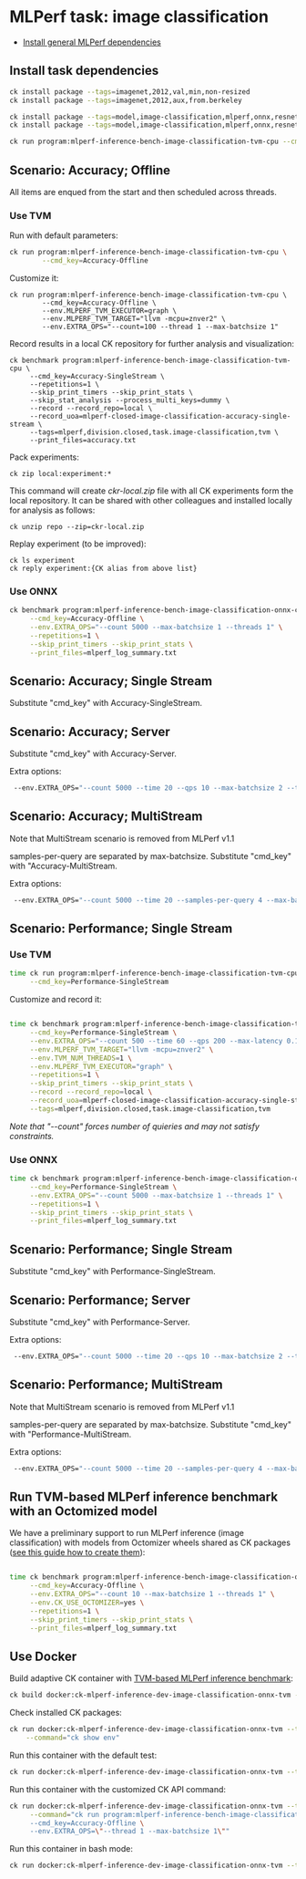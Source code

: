 # MLPerf task: image classification

* [Install general MLPerf dependencies](README.md)

## Install task dependencies

```bash
ck install package --tags=imagenet,2012,val,min,non-resized
ck install package --tags=imagenet,2012,aux,from.berkeley

ck install package --tags=model,image-classification,mlperf,onnx,resnet50,v1.5-opset-8
ck install package --tags=model,image-classification,mlperf,onnx,resnet50,v1.5-opset-11

ck run program:mlperf-inference-bench-image-classification-tvm-cpu --cmd_key=install-python-requirements

```

## Scenario: Accuracy; Offline

All items are enqued from the start and then scheduled across threads.

### Use TVM

Run with default parameters:
```bash
ck run program:mlperf-inference-bench-image-classification-tvm-cpu \
        --cmd_key=Accuracy-Offline
```

Customize it:
```
ck run program:mlperf-inference-bench-image-classification-tvm-cpu \
        --cmd_key=Accuracy-Offline \
        --env.MLPERF_TVM_EXECUTOR=graph \
        --env.MLPERF_TVM_TARGET="llvm -mcpu=znver2" \
        --env.EXTRA_OPS="--count=100 --thread 1 --max-batchsize 1"

```

Record results in a local CK repository for further analysis and visualization:
```
ck benchmark program:mlperf-inference-bench-image-classification-tvm-cpu \
     --cmd_key=Accuracy-SingleStream \
     --repetitions=1 \
     --skip_print_timers --skip_print_stats \
     --skip_stat_analysis --process_multi_keys=dummy \
     --record --record_repo=local \
     --record_uoa=mlperf-closed-image-classification-accuracy-single-stream \
     --tags=mlperf,division.closed,task.image-classification,tvm \
     --print_files=accuracy.txt
```

Pack experiments:
```
ck zip local:experiment:*
```

This command will create *ckr-local.zip* file with all CK experiments form the local repository.
It can be shared with other colleagues and installed locally for analysis as follows:
```
ck unzip repo --zip=ckr-local.zip
```

Replay experiment (to be improved):
```
ck ls experiment
ck reply experiment:{CK alias from above list}
```



### Use ONNX


```bash
ck benchmark program:mlperf-inference-bench-image-classification-onnx-cpu \
     --cmd_key=Accuracy-Offline \
     --env.EXTRA_OPS="--count 5000 --max-batchsize 1 --threads 1" \
     --repetitions=1 \
     --skip_print_timers --skip_print_stats \
     --print_files=mlperf_log_summary.txt

```



## Scenario: Accuracy; Single Stream

Substitute "cmd_key" with Accuracy-SingleStream.

## Scenario: Accuracy; Server

Substitute "cmd_key" with Accuracy-Server.

Extra options:
```bash
 --env.EXTRA_OPS="--count 5000 --time 20 --qps 10 --max-batchsize 2 --threads 4" \
```


## Scenario: Accuracy; MultiStream

Note that MultiStream scenario is removed from MLPerf v1.1

samples-per-query are separated by max-batchsize.
                          Substitute "cmd_key" with "Accuracy-MultiStream.

Extra options:
```bash
 --env.EXTRA_OPS="--count 5000 --time 20 --samples-per-query 4 --max-batchsize 2 --threads 8" \
```








## Scenario: Performance; Single Stream

### Use TVM

```bash
time ck run program:mlperf-inference-bench-image-classification-tvm-cpu \
     --cmd_key=Performance-SingleStream
```

Customize and record it:
```bash

time ck benchmark program:mlperf-inference-bench-image-classification-tvm-cpu \
     --cmd_key=Performance-SingleStream \
     --env.EXTRA_OPS="--count 500 --time 60 --qps 200 --max-latency 0.1 --threads 1 --max-batchsize 1" \
     --env.MLPERF_TVM_TARGET="llvm -mcpu=znver2" \
     --env.TVM_NUM_THREADS=1 \
     --env.MLPERF_TVM_EXECUTOR="graph" \
     --repetitions=1 \
     --skip_print_timers --skip_print_stats \
     --record --record_repo=local \
     --record_uoa=mlperf-closed-image-classification-accuracy-single-stream \
     --tags=mlperf,division.closed,task.image-classification,tvm
```

*Note that "--count" forces number of quieries and may not satisfy constraints.*


### Use ONNX

```bash
time ck benchmark program:mlperf-inference-bench-image-classification-onnx-cpu \
     --cmd_key=Performance-SingleStream \
     --env.EXTRA_OPS="--count 5000 --max-batchsize 1 --threads 1" \
     --repetitions=1 \
     --skip_print_timers --skip_print_stats \
     --print_files=mlperf_log_summary.txt
```



## Scenario: Performance; Single Stream

Substitute "cmd_key" with Performance-SingleStream.

## Scenario: Performance; Server

Substitute "cmd_key" with Performance-Server.

Extra options:
```bash
 --env.EXTRA_OPS="--count 5000 --time 20 --qps 10 --max-batchsize 2 --threads 4" \
```


## Scenario: Performance; MultiStream

Note that MultiStream scenario is removed from MLPerf v1.1

samples-per-query are separated by max-batchsize.
                          Substitute "cmd_key" with "Performance-MultiStream.

Extra options:
```bash
 --env.EXTRA_OPS="--count 5000 --time 20 --samples-per-query 4 --max-batchsize 2 --threads 8" \
```









## Run TVM-based MLPerf inference benchmark with an Octomized model

We have a preliminary support to run MLPerf inference (image classification)
with models from Octomizer wheels shared as CK packages 
([see this guide how to create them](../octomizer-wheels/test-tune-and-produce-a-wheel.md)):



```bash

time ck benchmark program:mlperf-inference-bench-image-classification-octomizer-cpu \
     --cmd_key=Accuracy-Offline \
     --env.EXTRA_OPS="--count 10 --max-batchsize 1 --threads 1" \
     --env.CK_USE_OCTOMIZER=yes \
     --repetitions=1 \
     --skip_print_timers --skip_print_stats \
     --print_files=mlperf_log_summary.txt

```




## Use Docker 


Build adaptive CK container with [TVM-based MLPerf inference benchmark](https://github.com/octoml/mlops/blob/main/docker/ck-mlperf-inference-dev-image-classification-onnx-tvm/Dockerfile.ubuntu-20.04):
```bash
ck build docker:ck-mlperf-inference-dev-image-classification-onnx-tvm --tag=ubuntu-20.04
```

Check installed CK packages:
```bash
ck run docker:ck-mlperf-inference-dev-image-classification-onnx-tvm --tag=ubuntu-20.04 \
    --command="ck show env"
```

Run this container with the default test:
```bash
ck run docker:ck-mlperf-inference-dev-image-classification-onnx-tvm --tag=ubuntu-20.04
```

Run this container with the customized CK API command:
```bash
ck run docker:ck-mlperf-inference-dev-image-classification-onnx-tvm --tag=ubuntu-20.04  \
     --command="ck run program:mlperf-inference-bench-image-classification-tvm-cpu \
     --cmd_key=Accuracy-Offline \
     --env.EXTRA_OPS=\"--thread 1 --max-batchsize 1\""
```

Run this container in bash mode:
```bash
ck run docker:ck-mlperf-inference-dev-image-classification-onnx-tvm --tag=ubuntu-20.04 --bash
```

